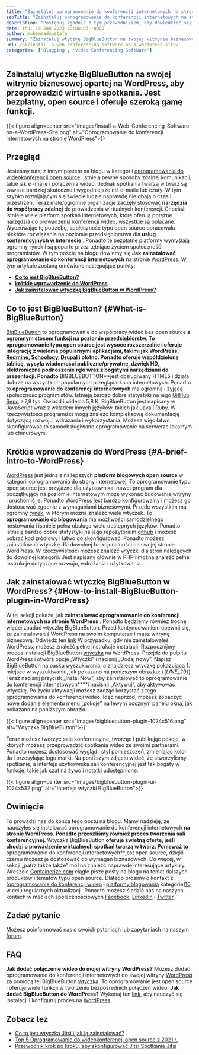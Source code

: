 ```yaml
---
title: "Zainstaluj oprogramowanie do konferencji internetowych na stronie WordPress" 
seoTitle: "Zainstaluj oprogramowanie do konferencji internetowych na stronie WordPress" 
description: "Postępuj zgodnie z tym przewodnikiem, aby dowiedzieć się o oprogramowaniu do konferencji internetowych BigBlueButton. Zbadajmy, jak zainstalować wtyczkę BigBlueButton na WordPress." 
date: Thu, 19 Jan 2023 20:06:03 +0000
author: muhammadmustafa
summary: "Zainstaluj wtyczkę BigBlueButton na swojej witrynie biznesowej opartej na WordPress, aby przeprowadzić wirtualne spotkania. Jest bezpłatny, open source i oferuje szeroką gamę funkcji." 
url: /pl/install-a-web-conferencing-software-on-a-wordpress-site/
categories: ['Blogging', 'Video Conferencing Software']
---
```


## Zainstaluj wtyczkę BigBlueButton na swojej witrynie biznesowej opartej na WordPress, aby przeprowadzić wirtualne spotkania. Jest bezpłatny, open source i oferuje szeroką gamę funkcji.

{{< figure align=center src="images/Install-a-Web-Conferencing-Software-on-a-WordPress-Site.png" alt="Oprogramowanie do konferencji internetowych na stronie WordPress">}}


## Przegląd
Jesteśmy tutaj z innym postem na blogu w kategorii [oprogramowania do wideokonferencji open source][1]. Istnieją pewne sposoby zdalnej komunikacji, takie jak e -maile i połączenia wideo. Jednak spotkania twarzą w twarz są zawsze bardziej skuteczne i wygodniejsze niż e-maile lub czaty. W tym szybko rozwijającym się świecie ludzie naprawdę nie dbają o czas i przestrzeń. Teraz małe/ogromne organizacje zaczęły stosować  **narzędzia do współpracy zdalnej** do prowadzenia wirtualnych konferencji. Chociaż istnieje wiele platform spotkań internetowych, które oferują potężne narzędzia do prowadzenia konferencji wideo, wszystkie są opłacane. Wyczuwając tę ​​potrzebę, społeczność typu open source opracowała niektóre rozwiązania na poziomie przedsiębiorstwa dla  **usług konferencyjnych w Internecie**  . Ponadto te bezpłatne platformy wymyślają ogromny rynek i są poparte przez tętniące życiem społeczność programistów. W tym poście na blogu dowiemy się **Jak zainstalować oprogramowanie do konferencji internetowych**  na stronie [WordPress][2].
W tym artykule zostaną omówione następujące punkty:
* [  **Co to jest BigBlueButton?**  ][3]
* [  **krótkie wprowadzenie do WordPress**  ][4]
*  **[Jak zainstalować wtyczkę BigBlueButton w WordPress?][5]**  

##  **Co to jest BigBlueButton?**  {#What-is-BigBlueButton}

[BigBlueButton][6] to oprogramowanie do współpracy wideo bez open source  **z ogromnym stosem funkcji na poziomie przedsiębiorstw. To oprogramowanie typu open source jest wysoce rozszerzalne i oferuje integrację z wieloma popularnymi aplikacjami, takimi jak WordPress, [Redmine][7], [Schoology][8], [Drupal][9] i płótno. Ponadto oferuje współdzieloną tablicę, wysyła wiadomości publiczne/prywatne, dźwięk HD, elektroniczne podnoszenie ręki wraz z bogatymi narzędziami do prezentacji. Ponadto**  BIGBLUEBUTTON**jest obsługiwany HTML5 i działa dobrze na wszystkich popularnych przeglądarkach internetowych.
Ponadto to  **oprogramowanie do konferencji internetowych**  ma ogromną i żyjącą społeczność programistów. Istnieją bardzo dobre statystyki na jego [GitHub Repo][10] z 7,8 tys. Gwiazd i widelca 5,8 K. BigBlueButton jest napisany w JavaScript wraz z wkładem innych języków, takich jak Java i Ruby. W rzeczywistości programiści mogą znaleźć kompleksową dokumentację dotyczącą rozwoju, wdrażania i wykorzystania. Możesz więc łatwo skonfigurować to samoobsługiwane oprogramowanie na serwerze lokalnym lub chmurowym.

##  **Krótkie wprowadzenie do WordPress**  {#A-brief-intro-to-WordPress}

[WordPress][2] jest jedną z najlepszych  **platform blogowych open source**  w kategorii oprogramowania do strony internetowej. To oprogramowanie typu open source jest przyjazne dla użytkownika, nawet program dla początkujący na poziomie internetowym może wykonać budowanie witryny i uruchomić je. Ponadto WordPress jest bardzo konfigurowalny i możesz go dostosować zgodnie z wymaganiami biznesowymi. Przede wszystkim ma ogromny [rynek][11], w którym można znaleźć wiele wtyczek.
To  **oprogramowanie do blogowania**  ma możliwości samodzielnego hostowania i istnieje pełna obsługa wielu dostępnych języków. Ponadto istnieją bardzo dobre statystyki na jego repozytorium [github][12] i możesz pobrać kod źródłowy i łatwo go skonfigurować. Ponadto możesz zainstalować wtyczkę dla dowolnej funkcjonalności na swojej stronie WordPress. W rzeczywistości możesz znaleźć wtyczki dla stron należących do dowolnej kategorii. Jest napisany głównie w PHP i można znaleźć pełne instrukcje dotyczące rozwoju, wdrażania i użytkowania.

##  **Jak zainstalować wtyczkę BigBlueButton w WordPress?**  {#How-to-install-BigBlueButton-plugin-in-WordPress}

W tej sekcji pokaże, jak  **zainstalować oprogramowanie do konferencji internetowych na stronie WordPress**  . Ponadto będziemy również trochę więcej zbadać wtyczkę BigBlueButton. Przed kontynuowaniem upewnij się, że zainstalowałeś WordPress na swoim komputerze i masz witrynę biznesową.
Odwiedź ten [link][2] W przypadku, gdy nie zainstalowałeś WordPress, możesz znaleźć pełne instrukcje instalacji.
Rozpocznijmy proces instalacji BigBlueButton [wtyczka][13] na WordPress.
Przejdź do pulpitu WordPress i otwórz opcję „Wtyczki” i naciśnij „Dodaj nowy”. Napisz BigBlueButton na pasku wyszukiwania, a znajdziesz wtyczkę pokazującą 1. miejsce w wyszukiwaniu, jak pokazano na poniższym obrazku:
{{_LINE_29_}}
Teraz naciśnij przycisk „Instal Now”, aby zainstalować to oprogramowanie do konferencji internetowych****i naciśnij „Aktywuj”, aby aktywować wtyczkę. Po życiu aktywacji możesz zacząć korzystać z tego oprogramowania do konferencji wideo. Idąc naprzód, możesz zobaczyć nowe dodanie elementu menu „pokoje” na lewym bocznym panelu okna, jak pokazano na poniższym obrazku.

{{< figure align=center src="images/bigbluebutton-plugin-1024x516.png" alt="Wtyczka BigBlueButton">}}

Teraz możesz tworzyć sale konferencyjne, tworząc i publikując pokoje, w których możesz przeprowadzić spotkania wideo ze swoimi partnerami. Ponadto możesz dostosować wygląd i styl pomieszczeń, zmieniając kolor tła i przesyłając logo marki. Na poniższym zdjęciu widać, że stworzyliśmy spotkanie, a interfejs użytkownika sali konferencyjnej jest tak bogaty w funkcje, takie jak czat na żywo i notatki udostępnione.

{{< figure align=center src="images/bigbluebutton-plugin-ui-1024x532.png" alt="interfejs wtyczki BigBlueButton">}}


## Owinięcie
To prowadzi nas do końca tego postu na blogu. Mamy nadzieję, że nauczyłeś się instalować oprogramowanie do konferencji internetowych  **na stronie WordPress. Ponadto przeszliśmy również proces tworzenia sali konferencyjnej.** Wtyczka BigBlueButton **oferuje świetną ofertę, jeśli chodzi o prowadzenie wirtualnych spotkań twarzą w twarz. Ponieważ to**  oprogramowanie do konferencji internetowych**jest open source, dzięki czemu możesz je dostosować do wymagań biznesowych. Co więcej, w sekcji „patrz także także” można znaleźć naprawdę interesujące artykuły.
Wreszcie [Containerize.com][14] ciągle pisze posty na blogu na temat dalszych produktów i tematów typu open source. Dlatego prosimy o kontakt z [[oprogramowanie do konferencji wideo][1] i [platformy blogowania][15] kategorie][16] w celu regularnych aktualizacji. Ponadto możesz śledzić nas na naszych kontach w mediach społecznościowych [Facebook][17], [LinkedIn][18] i [Twitter][19].

## Zadać pytanie
Możesz poinformować nas o swoich pytaniach lub zapytaniach na naszym [forum][20].

## FAQ
 **Jak dodać połączenie wideo do mojej witryny WordPress?** 
Możesz dodać oprogramowanie do konferencji internetowych do swojej witryny [WordPress][2] za pomocą tej BigBlueButton [wtyczka][13]. To oprogramowanie jest open source i oferuje wiele funkcji w tworzeniu bezpośrednich połączeń wideo.
 **Jak dodać BigBlueButton do WordPress?** 
Wykonaj ten [link][5], aby nauczyć się instalacji i konfiguruj proces na [WordPress][2].

## Zobacz też
  * [Co to jest wtyczka Jitsi i jak ją zainstalować?][21]
  * [Top 5 Oprogramowanie do wideokonferencji open source z 2021 r.][22]
  * [Przewodnik krok po kroku, aby skonfigurować Jitsi Spotkanie Jitsi][23]



 [1]: https://products.containerize.com/video-conferencing/
 [2]: https://products.containerize.com/blogging/wordpress/
 [3]: #What-is-BigBlueButton
 [4]: #A-brief-intro-to-WordPress
 [5]: #How-to-install-BigBlueButton-plugin-in-WordPress
 [6]: https://products.containerize.com/video-conferencing/bigbluebutton/
 [7]: https://products.containerize.com/project-management/redmine/
 [8]: https://app.schoology.com/login
 [9]: https://products.containerize.com/content-management/drupal/
 [10]: https://github.com/bigbluebutton/bigbluebutton
 [11]: https://wordpress.org/plugins/
 [12]: https://github.com/WordPress/WordPress
 [13]: https://wordpress.org/plugins/video-conferencing-with-bbb/
 [14]: https://www.containerize.com/
 [15]: https://products.containerize.com/blogging/
 [16]: https://products.containerize.com/social-network-platforms/
 [17]: https://web.facebook.com/containerize
 [18]: https://www.linkedin.com/company/containerize/
 [19]: https://twitter.com/containerize_co
 [20]: https://forum.containerize.com/
 [21]: https://blog.containerize.com/blogging/what-is-jitsi-meet-wordpress-plugin-and-how-to-install-it/
 [22]: https://blog.containerize.com/video-conferencing-software/top-5-open-source-video-conferencing-software-of-2021/
 [23]: https://blog.containerize.com/video-conferencing-software/how-to-set-up-open-source-jitsi-meet/
